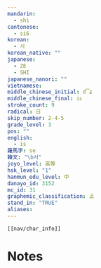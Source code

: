 ```yaml
---
mandarin:
  - shì
cantonese:
  - si6
korean:
  - 시
korean_native: ""
japanese:
  - ZE
  - SHI
japanese_nanori: ""
vietnamese:
middle_chinese_initial: d͡ʑ
middle_chinese_final: iᴇ
stroke_count: 9
radical: 日
skip_number: 2-4-5
grade_level: 3
pos: ""
english:
  - is
羅馬字: se
韓文: "\b서"
joyo_level: 高等
hsk_level: "1"
hanmun_edu_level: 中
danayo_id: 3152
mc_id: 31
graphemic_classification: 止
stand_in: "TRUE"
aliases:
---
```

```meta-bind-embed
[[nav/char_info]]
```

# Notes
